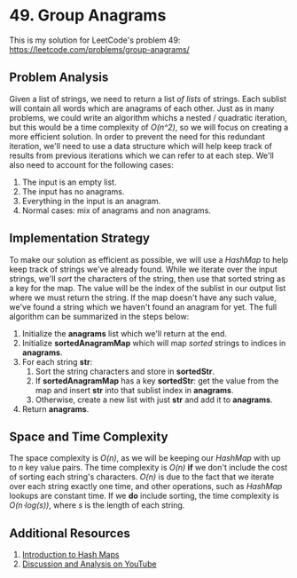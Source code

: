 # 49. Group Anagrams
This is my solution for LeetCode's problem 49: https://leetcode.com/problems/group-anagrams/

## Problem Analysis
Given a list of strings, we need to return a list *of lists* of strings. Each sublist will contain all words which are anagrams of each other. Just as in many problems, we could write an algorithm whichs a nested / quadratic iteration, but this would be a time complexity of *O(n^2)*, so we will focus on creating a more efficient solution. In order to prevent the need for this redundant iteration, we'll need to use a data structure which will help keep track of results from previous iterations which we can refer to at each step. We'll also need to account for the following cases:

1. The input is an empty list.
1. The input has no anagrams.
1. Everything in the input is an anagram.
1. Normal cases: mix of anagrams and non anagrams.

## Implementation Strategy
To make our solution as efficient as possible, we will use a *HashMap* to help keep track of strings we've already found. While we iterate over the input strings, we'll *sort* the characters of the string, then use that sorted string as a key for the map. The value will be the index of the sublist in our output list where we must return the string. If the map doesn't have any such value, we've found a string which we haven't found an anagram for yet. The full algorithm can be summarized in the steps below:
1. Initialize the **anagrams** list which we'll return at the end.
1. Initialize **sortedAnagramMap** which will map *sorted* strings to indices in **anagrams**.
1. For each string **str**:
    1. Sort the string characters and store in **sortedStr**.
    1. If **sortedAnagramMap** has a key **sortedStr**: get the value from the map and insert **str** into that sublist index in **anagrams**.
    1. Otherwise, create a new list with just **str** and add it to **anagrams**.
1. Return **anagrams**.

## Space and Time Complexity
The space complexity is *O(n)*, as we will be keeping our *HashMap* with up to *n* key value pairs. The time complexity is *O(n)* **if** we don't include the cost of sorting each string's characters. *O(n)* is due to the fact that we iterate over each string exactly one time, and other operations, such as *HashMap* lookups are constant time. If we **do** include sorting, the time complexity is *O(n⋅log(s))*, where *s* is the length of each string.

## Additional Resources
1. [Introduction to Hash Maps](https://bytethisstore.com/articles/pg/implement-hash-table)
1. [Discussion and Analysis on YouTube](https://youtu.be/b35rax6GQkM)